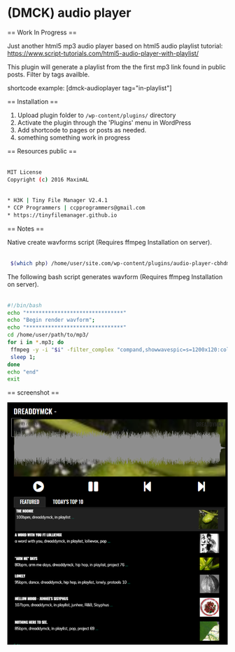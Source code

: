 # (DMCK) audio player

== Work In Progress ==

Just another html5 mp3 audio player based on html5 audio playlist tutorial:
https://www.script-tutorials.com/html5-audio-player-with-playlist/

This plugin will generate a playlist from the the first mp3 link found in public posts.
Filter by tags availble.

shortcode example:
[dmck-audioplayer tag="in-playlist"]

== Installation ==

1. Upload plugin folder to `/wp-content/plugins/` directory
2. Activate the plugin through the 'Plugins' menu in WordPress
3. Add shortcode to pages or posts as needed.
4. something something work in progress

== Resources public ==

```bash

MIT License
Copyright (c) 2016 MaximAL
```

```bash

* H3K | Tiny File Manager V2.4.1
* CCP Programmers | ccpprogrammers@gmail.com
* https://tinyfilemanager.github.io
```

== Notes ==

Native create wavforms script (Requires ffmpeg Installation on server).

```bash

 $(which php) /home/user/site.com/wp-content/plugins/audio-player-cbhdmk/lib/reports.php wavform "" "filename.mp3"
```

The following bash script generates wavform (Requires ffmpeg Installation on server).

```bash

#!/bin/bash
echo "*******************************"
echo "Begin render wavform";
echo "*******************************"
cd /home/user/path/to/mp3/
for i in *.mp3; do
 ffmpeg -y -i "$i" -filter_complex "compand,showwavespic=s=1200x120:colors=b2b2b2ff:" -frames:v 1  "${i%.mp3}.wavform.png";
 sleep 1;
done
echo "end"
exit
```

== screenshot ==

![alt tag](https://github.com/dreaddymck/audio-player-cbhdmk/blob/master/screenshot.png?raw=true)
